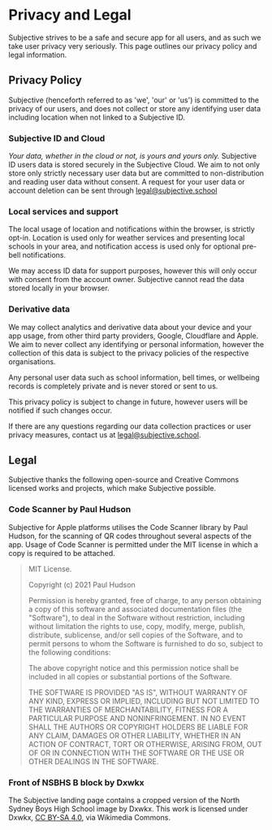 # Privacy and Legal

Subjective strives to be a safe and secure app for all users, and as such we take user privacy very seriously. This page outlines our privacy policy and legal information.

## Privacy Policy

Subjective (henceforth referred to as 'we', 'our' or 'us') is committed to the privacy of our users, and does not collect or store any identifying user data including location when not linked to a Subjective ID.

### Subjective ID and Cloud
*Your data, whether in the cloud or not, is yours and yours only.*
Subjective ID users data is stored securely in the Subjective Cloud. We aim to not only store only strictly necessary user data but are committed to non-distribution and reading user data without consent.
A request for your user data or account deletion can be sent through [legal@subjective.school](mailto:legal@subjective.school)

### Local services and support
The local usage of location and notifications within the browser, is strictly opt-in. Location is used only for weather services and presenting local schools in your area, and notification access is used only for optional pre-bell notifications.

We may access ID data for support purposes, however this will only occur with consent from the account owner. Subjective cannot read the data stored locally in your browser.

### Derivative data
We may collect analytics and derivative data about your device and your app usage, from other third party providers, Google, Cloudflare and Apple. We aim to never collect any identifying or personal information, however the collection of this data is subject to the privacy policies of the respective organisations.

Any personal user data such as school information, bell times, or wellbeing records is completely private and is never stored or sent to us.

This privacy policy is subject to change in future, however users will be notified if such changes occur.

If there are any questions regarding our data collection practices or user privacy measures, contact us at [legal@subjective.school](mailto:legal@subjective.school).

## Legal

Subjective thanks the following open-source and Creative Commons licensed works and projects, which make Subjective possible.

### Code Scanner by Paul Hudson

Subjective for Apple platforms utilises the Code Scanner library by Paul Hudson, for the scanning of QR codes throughout several aspects of the app. Usage of Code Scanner is permitted under the MIT license in which a copy is required to be attached.

> MIT License.
>
> Copyright (c) 2021 Paul Hudson
>
> Permission is hereby granted, free of charge, to any person obtaining a copy of this software and associated documentation files (the "Software"), to deal in the Software without restriction, including without limitation the rights to use, copy, modify, merge, publish, distribute, sublicense, and/or sell copies of the Software, and to permit persons to whom the Software is furnished to do so, subject to the following conditions:
>
> The above copyright notice and this permission notice shall be included in all copies or substantial portions of the Software.
>
> THE SOFTWARE IS PROVIDED "AS IS", WITHOUT WARRANTY OF ANY KIND, EXPRESS OR IMPLIED, INCLUDING BUT NOT LIMITED TO THE WARRANTIES OF MERCHANTABILITY, FITNESS FOR A PARTICULAR PURPOSE AND NONINFRINGEMENT. IN NO EVENT SHALL THE AUTHORS OR COPYRIGHT HOLDERS BE LIABLE FOR ANY CLAIM, DAMAGES OR OTHER LIABILITY, WHETHER IN AN ACTION OF CONTRACT, TORT OR OTHERWISE, ARISING FROM, OUT OF OR IN CONNECTION WITH THE SOFTWARE OR THE USE OR OTHER DEALINGS IN THE SOFTWARE.

### Front of NSBHS B block by Dxwkx

The Subjective landing page contains a cropped version of the North Sydney Boys High School image by Dxwkx.
This work is licensed under Dxwkx, [CC BY-SA 4.0](https://creativecommons.org/licenses/by-sa/4.0), via Wikimedia Commons.

